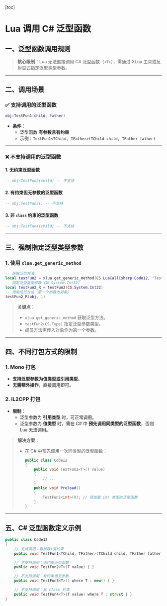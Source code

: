 [toc]

# Lua 调用 C# 泛型函数

## 一、泛型函数调用规则

> **核心限制**：Lua 无法直接调用 C# 泛型函数（`<T>`），需通过 XLua 工具或反射显式指定泛型类型参数。

---

## 二、调用场景

### ✅ 支持调用的泛型函数
```lua
obj:TestFun1(child, father)
```
- **条件**：
  - 泛型函数 **有参数且有约束**
  - 示例：`TestFun1<TChild, TFather>(TChild child, TFather father)`

---

### ❌ 不支持调用的泛型函数
#### 1. 无约束泛型函数
```lua
-- obj:TestFun2(child) -- 不支持
```
#### 2. 有约束但无参数的泛型函数
```lua
-- obj:TestFun3() -- 不支持
```
#### 3. 非 `class` 约束的泛型函数
```lua
-- obj:TestFun4(child) -- 不支持
```
---

## 三、强制指定泛型类型参数

### 1. 使用 `xlua.get_generic_method`
```lua
-- 获取泛型方法
local testFun2 = xlua.get_generic_method(CS.LuaCallCsharp.Code12, "TestFun2")
-- 指定泛型类型参数（如 System.Int32）
local testFun2_R = testFun2(CS.System.Int32)
-- 调用成员方法（第一个参数为对象）
testFun2_R(obj, 1)
```

> **关键点**：
>
> - `xlua.get_generic_method` 获取泛型方法。
> - `testFun2(CS.Type)` 指定泛型参数类型。
> - 成员方法需传入对象作为第一个参数。
---

## 四、不同打包方式的限制

### 1. Mono 打包
- **支持泛型参数为值类型或引用类型**。
- **无需额外操作**，直接调用即可。

### 2. IL2CPP 打包
- **限制**：
  - 泛型参数为 **引用类型** 时，可正常调用。
  - 泛型参数为 **值类型** 时，需在 C# 中 **预先调用同类型的泛型函数**，否则 Lua 无法调用。

> **解决方案**：
>
> - 在 C# 中预先调用一次同类型的泛型函数：
>
>   ```csharp
>   public class Code12
>   {
>       public void TestFun2<T>(T value)
>       {
>           // ...
>       }
>       public void Preload()
>       {
>           TestFun2<int>(0); // 预加载 int 类型的泛型函数
>       }
>   }
>   ```
---

## 五、C# 泛型函数定义示例

```csharp
public class Code12
{
    // 支持调用：有参数+有约束
    public void TestFun1<TChild, TFather>(TChild child, TFather father) where TChild : TestChild where TFather : TestFather { }

    // 不支持调用：无约束泛型函数
    public void TestFun2<T>(T value) { }

    // 不支持调用：有约束但无参数
    public void TestFun3<T>() where T : new() { }

    // 不支持调用：非 class 约束
    public void TestFun4<T>(T value) where T : struct { }
}
```
